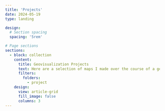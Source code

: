 ```yaml
---
title: 'Projects'
date: 2024-05-19
type: landing

design:
  # Section spacing
  spacing: '5rem'

# Page sections
sections:
  - block: collection
    content:
      title: Geovisualization Projects
      text: Here are a selection of maps I made over the course of a geovisualization course.
      filters:
        folders:
          - project
    design:
      view: article-grid
      fill_image: false
      columns: 3
---
```


